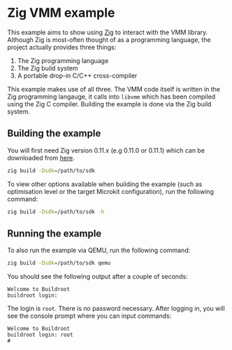 # Zig VMM example

This example aims to show using [Zig](https://ziglang.org/) to interact with
the VMM library. Although Zig is most-often thought of as a programming
language, the project actually provides three things:
1. The Zig programming language
2. The Zig build system
3. A portable drop-in C/C++ cross-compiler

This example makes use of all three. The VMM code itself is written in the
Zig programming langauge, it calls into `libvmm` which has been compiled using
the Zig C compiler. Building the example is done via the Zig build system.

## Building the example

You will first need Zig version 0.11.x (e.g 0.11.0 or 0.11.1) which can be
downloaded from [here](https://ziglang.org/download/).

```sh
zig build -Dsdk=/path/to/sdk
```

To view other options available when building the example (such as optimisation
level or the target Microkit configuration), run the following command:
```sh
zig build -Dsdk=/path/to/sdk -h
```

## Running the example

To also run the example via QEMU, run the following command:
```sh
zig build -Dsdk=/path/to/sdk qemu
```

You should see the following output after a couple of seconds:
```
Welcome to Buildroot
buildroot login:
```

The login is `root`. There is no password necessary. After logging in, you will
see the console prompt where you can input commands:
```
Welcome to Buildroot
buildroot login: root
#
```
